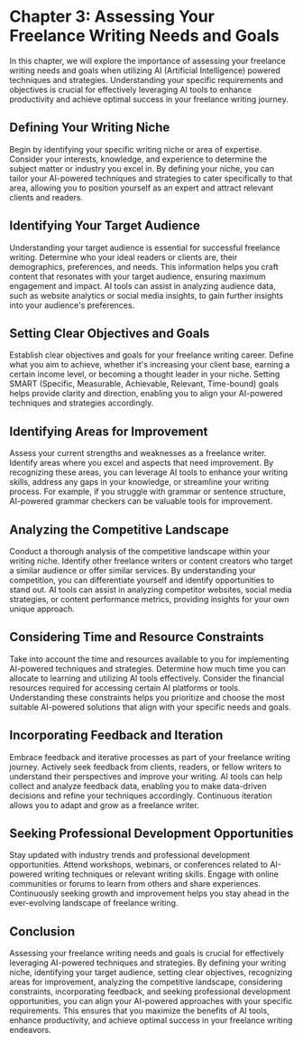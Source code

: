 Chapter 3: Assessing Your Freelance Writing Needs and Goals
===========================================================

In this chapter, we will explore the importance of assessing your freelance writing needs and goals when utilizing AI (Artificial Intelligence) powered techniques and strategies. Understanding your specific requirements and objectives is crucial for effectively leveraging AI tools to enhance productivity and achieve optimal success in your freelance writing journey.

Defining Your Writing Niche
---------------------------

Begin by identifying your specific writing niche or area of expertise. Consider your interests, knowledge, and experience to determine the subject matter or industry you excel in. By defining your niche, you can tailor your AI-powered techniques and strategies to cater specifically to that area, allowing you to position yourself as an expert and attract relevant clients and readers.

Identifying Your Target Audience
--------------------------------

Understanding your target audience is essential for successful freelance writing. Determine who your ideal readers or clients are, their demographics, preferences, and needs. This information helps you craft content that resonates with your target audience, ensuring maximum engagement and impact. AI tools can assist in analyzing audience data, such as website analytics or social media insights, to gain further insights into your audience's preferences.

Setting Clear Objectives and Goals
----------------------------------

Establish clear objectives and goals for your freelance writing career. Define what you aim to achieve, whether it's increasing your client base, earning a certain income level, or becoming a thought leader in your niche. Setting SMART (Specific, Measurable, Achievable, Relevant, Time-bound) goals helps provide clarity and direction, enabling you to align your AI-powered techniques and strategies accordingly.

Identifying Areas for Improvement
---------------------------------

Assess your current strengths and weaknesses as a freelance writer. Identify areas where you excel and aspects that need improvement. By recognizing these areas, you can leverage AI tools to enhance your writing skills, address any gaps in your knowledge, or streamline your writing process. For example, if you struggle with grammar or sentence structure, AI-powered grammar checkers can be valuable tools for improvement.

Analyzing the Competitive Landscape
-----------------------------------

Conduct a thorough analysis of the competitive landscape within your writing niche. Identify other freelance writers or content creators who target a similar audience or offer similar services. By understanding your competition, you can differentiate yourself and identify opportunities to stand out. AI tools can assist in analyzing competitor websites, social media strategies, or content performance metrics, providing insights for your own unique approach.

Considering Time and Resource Constraints
-----------------------------------------

Take into account the time and resources available to you for implementing AI-powered techniques and strategies. Determine how much time you can allocate to learning and utilizing AI tools effectively. Consider the financial resources required for accessing certain AI platforms or tools. Understanding these constraints helps you prioritize and choose the most suitable AI-powered solutions that align with your specific needs and goals.

Incorporating Feedback and Iteration
------------------------------------

Embrace feedback and iterative processes as part of your freelance writing journey. Actively seek feedback from clients, readers, or fellow writers to understand their perspectives and improve your writing. AI tools can help collect and analyze feedback data, enabling you to make data-driven decisions and refine your techniques accordingly. Continuous iteration allows you to adapt and grow as a freelance writer.

Seeking Professional Development Opportunities
----------------------------------------------

Stay updated with industry trends and professional development opportunities. Attend workshops, webinars, or conferences related to AI-powered writing techniques or relevant writing skills. Engage with online communities or forums to learn from others and share experiences. Continuously seeking growth and improvement helps you stay ahead in the ever-evolving landscape of freelance writing.

Conclusion
----------

Assessing your freelance writing needs and goals is crucial for effectively leveraging AI-powered techniques and strategies. By defining your writing niche, identifying your target audience, setting clear objectives, recognizing areas for improvement, analyzing the competitive landscape, considering constraints, incorporating feedback, and seeking professional development opportunities, you can align your AI-powered approaches with your specific requirements. This ensures that you maximize the benefits of AI tools, enhance productivity, and achieve optimal success in your freelance writing endeavors.
